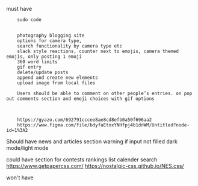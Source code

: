 must have


        sudo code 


        photography blogging site
        options for camera type,
        search functionality by camera type etc
        slack style reactions, counter next to emojis, camera themed emojis, only posting 1 emoji
        360 word limits
        gif entry
        delete/update posts
        append and create new elements
        upload image from local files

        Users should be able to comment on other people’s entries. on pop out comments section and emoji choices with gif options



        https://gyazo.com/692791cccee8ae8cd8efb0a50f696aa2
        https://www.figma.com/file/bdyfaEtnxYNHfpj4b1dnWM/Untitled?node-id=1%3A2

Should have
            news and articles section 
            warning if input not filled
            dark mode/light mode



could have
            section for contests
            rankings list
            calender search
            https://www.getpapercss.com/
            https://nostalgic-css.github.io/NES.css/



won't have



